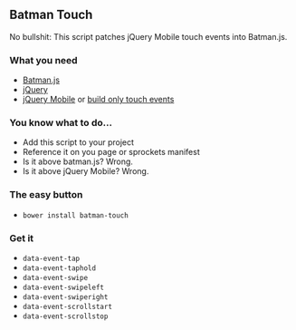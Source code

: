 ## Batman Touch

No bullshit:  This script patches jQuery Mobile touch events into Batman.js.

### What you need
- [Batman.js](https://github.com/batmanjs/batman)
- [jQuery](http://jquery.com/)
- [jQuery Mobile](http://jquerymobile.com/download/) or [build only touch
  events](http://jquerymobile.com/download-builder/)

### You know what to do...
- Add this script  to your project
- Reference it on you page or sprockets manifest
- Is it above batman.js? Wrong.
- Is it above jQuery Mobile? Wrong.

### The easy button
- `bower install batman-touch`

### Get it
- `data-event-tap`
- `data-event-taphold`
- `data-event-swipe`
- `data-event-swipeleft`
- `data-event-swiperight`
- `data-event-scrollstart`
- `data-event-scrollstop`
